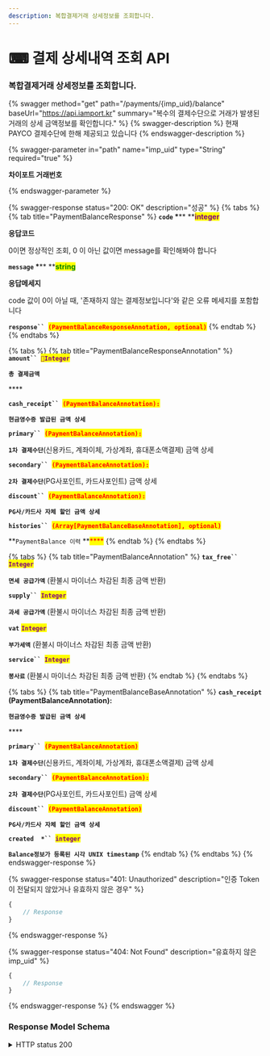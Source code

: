 ```yaml
---
description: 복합결제거래 상세정보를 조회합니다.
---
```


# ⌨ 결제 상세내역 조회 API

### 복합결제거래 상세정보를 조회합니다.

{% swagger method="get" path="/payments/{imp_uid}/balance" baseUrl="https://api.iamport.kr" summary="복수의 결제수단으로 거래가 발생된 거래의 상세 금액정보를 확인합니다." %}
{% swagger-description %}
현재 PAYCO 결제수단에 한해 제공되고 있습니다
{% endswagger-description %}

{% swagger-parameter in="path" name="imp_uid" type="String" required="true" %}
<mark style="color:red;">

**차이포트 거래번호**

</mark>
{% endswagger-parameter %}

{% swagger-response status="200: OK" description="성공" %}
{% tabs %}
{% tab title="PaymentBalanceResponse" %}
**`code`  **<mark style="color:red;">**\***</mark>** **<mark style="color:purple;">**integer**</mark>

**응답코드**

0이면 정상적인 조회, 0 이 아닌 값이면 message를 확인해봐야 합니다



**`message`  **<mark style="color:red;">**\***</mark>** **<mark style="color:green;">**string**</mark>

**응답메세지**

code 값이 0이 아닐 때, '존재하지 않는 결제정보입니다'와 같은 오류 메세지를 포함합니다



&#x20;**`response`` `**<mark style="color:red;">**`(PaymentBalanceResponseAnnotation, optional)`**</mark>
{% endtab %}
{% endtabs %}

{% tabs %}
{% tab title="PaymentBalanceResponseAnnotation" %}
**`amount`` `**<mark style="color:purple;">**`Integer`**</mark>

**`총 결제금액`**

&#x20;****&#x20;

**`cash_receipt`` `**<mark style="color:red;">**`(PaymentBalanceAnnotation):`**</mark>&#x20;

**`현금영수증 발급된 금액 상세`**



**`primary`` `**<mark style="color:red;">**`(PaymentBalanceAnnotation):`**</mark>&#x20;

**`1차 결제수단`**(신용카드, 계좌이체, 가상계좌, 휴대폰소액결제) 금액 상세



**`secondary`` `**<mark style="color:red;">**`(PaymentBalanceAnnotation):`**</mark>&#x20;

**`2차 결제수단`**(PG사포인트, 카드사포인트) 금액 상세



**`discount`` `**<mark style="color:red;">**`(PaymentBalanceAnnotation):`**</mark>&#x20;

**`PG사/카드사 자체 할인 금액 상세`**



**`histories`` `**<mark style="color:red;">**`(Array[PaymentBalanceBaseAnnotation], optional)`**</mark>&#x20;

**`PaymentBalance 이력` **<mark style="color:red;">****</mark>&#x20;
{% endtab %}
{% endtabs %}

{% tabs %}
{% tab title="PaymentBalanceAnnotation" %}
**`tax_free`` `**<mark style="color:purple;">**`Integer`**</mark>

**`면세 공급가액`** (환불시 마이너스 차감된 최종 금액 반환)



**`supply`` `**<mark style="color:purple;">**`Integer`**</mark>

**`과세 공급가액`** (환불시 마이너스 차감된 최종 금액 반환)



**`vat`** <mark style="color:purple;">**`Integer`**</mark>

**`부가세액`** (환불시 마이너스 차감된 최종 금액 반환)



**`service`` `**<mark style="color:purple;">**`Integer`**</mark>

**`봉사료`** (환불시 마이너스 차감된 최종 금액 반환)
{% endtab %}
{% endtabs %}

{% tabs %}
{% tab title="PaymentBalanceBaseAnnotation" %}
**`cash_receipt` **<mark style="color:red;">**(PaymentBalanceAnnotation):**</mark>&#x20;

**`현금영수증 발급된 금액 상세`**

&#x20;****&#x20;

**`primary`` `**<mark style="color:red;">**`(PaymentBalanceAnnotation)`**</mark>&#x20;

**`1차 결제수단`**(신용카드, 계좌이체, 가상계좌, 휴대폰소액결제) 금액 상세



**`secondary`` `**<mark style="color:red;">**`(PaymentBalanceAnnotation):`**</mark>

**`2차 결제수단`**(PG사포인트, 카드사포인트) 금액 상세



**`discount`` `**<mark style="color:red;">**`(PaymentBalanceAnnotation)`**</mark>

**`PG사/카드사 자체 할인 금액 상세`**



**`created  *`` `**<mark style="color:purple;">**`integer`**</mark> <mark style="color:purple;"></mark><mark style="color:purple;"></mark>&#x20;

**`Balance정보가 등록된 시각 UNIX timestamp`**
{% endtab %}
{% endtabs %}
{% endswagger-response %}

{% swagger-response status="401: Unauthorized" description="인증 Token이 전달되지 않았거나 유효하지 않은 경우" %}
```javascript
{
    // Response
}
```
{% endswagger-response %}

{% swagger-response status="404: Not Found" description="유효하지 않은 imp_uid" %}
```javascript
{
    // Response
}
```
{% endswagger-response %}
{% endswagger %}

### Response Model Schema

<details>

<summary>HTTP status 200</summary>

```json
{
  "code": 0,
  "message": "string",
  "response": {
    "amount": 0,
    "cash_receipt": {
      "tax_free": 0,
      "supply": 0,
      "vat": 0,
      "service": 0
    },
    "primary": {
      "tax_free": 0,
      "supply": 0,
      "vat": 0,
      "service": 0
    },
    "secondary": {
      "tax_free": 0,
      "supply": 0,
      "vat": 0,
      "service": 0
    },
    "discount": {
      "tax_free": 0,
      "supply": 0,
      "vat": 0,
      "service": 0
    },
    "histories": [
      {
        "cash_receipt": {
          "tax_free": 0,
          "supply": 0,
          "vat": 0,
          "service": 0
        },
        "primary": {
          "tax_free": 0,
          "supply": 0,
          "vat": 0,
          "service": 0
        },
        "secondary": {
          "tax_free": 0,
          "supply": 0,
          "vat": 0,
          "service": 0
        },
        "discount": {
          "tax_free": 0,
          "supply": 0,
          "vat": 0,
          "service": 0
        },
        "created": 0
      }
    ]
  }
}
```

</details>
